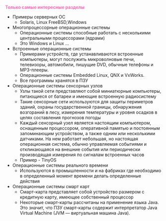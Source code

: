 
<span style="color:HotPink;font-weight:bold;">Только самые интересные разделы</span>

- Примеры серверных ОС
	- Solaris, Linux FreeBSD,Windows
- Многопроцессорные операционные системы
	- Операционные системы способные работать с несколькими центральными процессорами (ядрами)
	- Это Windows и Linux ...
- Встроенные операционные системы
	- Примерами устройств, где устанавливаются встроенные компьютеры, могут послужить микроволновые печи, телевизоры, автомобили, пишущие DVD, обычные телефоны и MP3-плееры.
	- Операционные системы Embedded Linux, QNX и VxWorks.
	- Все программы хранятся в ПЗУ
- Операционные системы сенсорных узлов
	- Узлы такой сети представляют собой миниатюрные компьютеры, питающиеся от батареи и имеющие встроенную радиосистему
	- Такие сенсорные сети используются для защиты периметров зданий, охраны государственной границы, обнаружения возгораний в лесу, измерения температуры и уровня осадков в целях составления прогнозов погоды
	- Каждый сенсорный узел является настоящим компьютером, оснащенным процессором, оперативной памятью и постоянным запоминающим устройством, а также одним или несколькими датчиками. На нем работает небольшая, но настоящая операционная система, обычно управляемая событиями и откликающаяся на внешние события или периодически производящая измерения по сигналам встроенных часов
	- Пример - TinyOS
- Операционные системы реального времени
	- Используются в промышленности и на фабриках где необходимо в определенный момент времени делать определенные действия
- Операционные системы смарт карт
	- Смарт-карта представляет собой устройство размером с кредитную карту, имеющее собственный процессор
	- Некоторые смарт-карты рассчитаны на применение языка Java. Это значит, что ПЗУ смарт-карты содержит интерпретатор Java Virtual Machine (JVM — виртуальная машина Java).